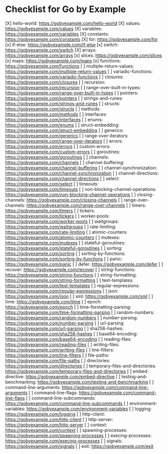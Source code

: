 # Checklist for Go by Example

[X] hello-world: https://gobyexample.com/hello-world
[X] values: https://gobyexample.com/values
[X] variables: https://gobyexample.com/variables
[X] constants: https://gobyexample.com/constants
[X] for: https://gobyexample.com/for
[x] if-else: https://gobyexample.com/if-else
[x] switch: https://gobyexample.com/switch
[X] arrays: https://gobyexample.com/arrays
[x] slices: https://gobyexample.com/slices
[x] maps: https://gobyexample.com/maps
[x] functions: https://gobyexample.com/functions
[ ] multiple-return-values: https://gobyexample.com/multiple-return-values
[ ] variadic-functions: https://gobyexample.com/variadic-functions
[ ] closures: https://gobyexample.com/closures
[ ] recursion: https://gobyexample.com/recursion
[ ] range-over-built-in-types: https://gobyexample.com/range-over-built-in-types
[ ] pointers: https://gobyexample.com/pointers
[ ] strings-and-runes: https://gobyexample.com/strings-and-runes
[ ] structs: https://gobyexample.com/structs
[ ] methods: https://gobyexample.com/methods
[ ] interfaces: https://gobyexample.com/interfaces
[ ] enums: https://gobyexample.com/enums
[ ] struct-embedding: https://gobyexample.com/struct-embedding
[ ] generics: https://gobyexample.com/generics
[ ] range-over-iterators: https://gobyexample.com/range-over-iterators
[ ] errors: https://gobyexample.com/errors
[ ] custom-errors: https://gobyexample.com/custom-errors
[ ] goroutines: https://gobyexample.com/goroutines
[ ] channels: https://gobyexample.com/channels
[ ] channel-buffering: https://gobyexample.com/channel-buffering
[ ] channel-synchronization: https://gobyexample.com/channel-synchronization
[ ] channel-directions: https://gobyexample.com/channel-directions
[ ] select: https://gobyexample.com/select
[ ] timeouts: https://gobyexample.com/timeouts
[ ] non-blocking-channel-operations: https://gobyexample.com/non-blocking-channel-operations
[ ] closing-channels: https://gobyexample.com/closing-channels
[ ] range-over-channels: https://gobyexample.com/range-over-channels
[ ] timers: https://gobyexample.com/timers
[ ] tickers: https://gobyexample.com/tickers
[ ] worker-pools: https://gobyexample.com/worker-pools
[ ] waitgroups: https://gobyexample.com/waitgroups
[ ] rate-limiting: https://gobyexample.com/rate-limiting
[ ] atomic-counters: https://gobyexample.com/atomic-counters
[ ] mutexes: https://gobyexample.com/mutexes
[ ] stateful-goroutines: https://gobyexample.com/stateful-goroutines
[ ] sorting: https://gobyexample.com/sorting
[ ] sorting-by-functions: https://gobyexample.com/sorting-by-functions
[ ] panic: https://gobyexample.com/panic
[ ] defer: https://gobyexample.com/defer
[ ] recover: https://gobyexample.com/recover
[ ] string-functions: https://gobyexample.com/string-functions
[ ] string-formatting: https://gobyexample.com/string-formatting
[ ] text-templates: https://gobyexample.com/text-templates
[ ] regular-expressions: https://gobyexample.com/regular-expressions
[ ] json: https://gobyexample.com/json
[ ] xml: https://gobyexample.com/xml
[ ] time: https://gobyexample.com/time
[ ] epoch: https://gobyexample.com/epoch
[ ] time-formatting-parsing: https://gobyexample.com/time-formatting-parsing
[ ] random-numbers: https://gobyexample.com/random-numbers
[ ] number-parsing: https://gobyexample.com/number-parsing
[ ] url-parsing: https://gobyexample.com/url-parsing
[ ] sha256-hashes: https://gobyexample.com/sha256-hashes
[ ] base64-encoding: https://gobyexample.com/base64-encoding
[ ] reading-files: https://gobyexample.com/reading-files
[ ] writing-files: https://gobyexample.com/writing-files
[ ] line-filters: https://gobyexample.com/line-filters
[ ] file-paths: https://gobyexample.com/file-paths
[ ] directories: https://gobyexample.com/directories
[ ] temporary-files-and-directories: https://gobyexample.com/temporary-files-and-directories
[ ] embed-directive: https://gobyexample.com/embed-directive
[ ] testing-and-benchmarking: https://gobyexample.com/testing-and-benchmarking
[ ] command-line-arguments: https://gobyexample.com/command-line-arguments
[ ] command-line-flags: https://gobyexample.com/command-line-flags
[ ] command-line-subcommands: https://gobyexample.com/command-line-subcommands
[ ] environment-variables: https://gobyexample.com/environment-variables
[ ] logging: https://gobyexample.com/logging
[ ] http-client: https://gobyexample.com/http-client
[ ] http-server: https://gobyexample.com/http-server
[ ] context: https://gobyexample.com/context
[ ] spawning-processes: https://gobyexample.com/spawning-processes
[ ] execing-processes: https://gobyexample.com/execing-processes
[ ] signals: https://gobyexample.com/signals
[ ] exit: https://gobyexample.com/exit